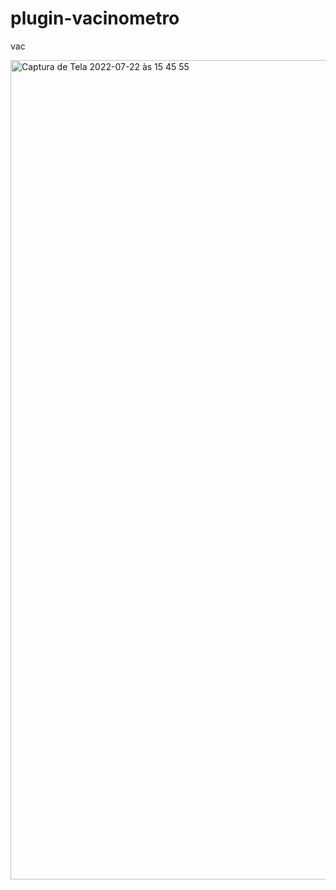 # plugin-vacinometro
vac

<img width="1311" alt="Captura de Tela 2022-07-22 às 15 45 55" src="https://user-images.githubusercontent.com/66705552/180516457-7db91078-d8e7-42a4-acf9-ae79dd2e533f.png">
